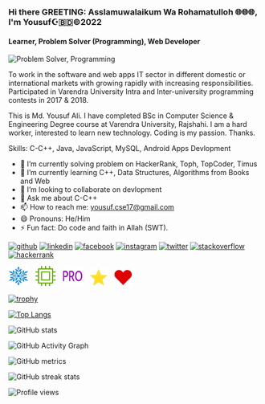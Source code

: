 ### Hi there GREETING: Asslamuwalaikum Wa Rohamatulloh 🌐🌐🌐, I'm Yousuf☪🇧🇩©2022
#### Learner, Problem Solver (Programming), Web Developer
![Problem Solver, Programming](https://arturssmirnovs.github.io/github-profile-readme-generator/images/banner.png)

To work in the software and web apps IT sector in different domestic or international markets with growing rapidly with increasing responsibilities.
Participated in Varendra University Intra and Inter-university programming contests in 2017 & 2018.

This is Md. Yousuf Ali. I have completed BSc in Computer Science & Engineering Degree course at Varendra University,  Rajshahi.
I am a hard worker, interested to learn new technology. Coding is my passion.
Thanks.

Skills: C-C++, Java, JavaScript, MySQL, Android Apps Devlopment 

- 🔭 I’m currently solving problem on HackerRank, Toph, TopCoder, Timus 
- 🌱 I’m currently learning C++, Data Structures, Algorithms from Books and Web
- 👯 I’m looking to collaborate on devlopment
- 💬 Ask me about C-C++ 
- 📫 How to reach me: yousuf.cse17@gmail.com 
- 😄 Pronouns: He/Him
- ⚡ Fun fact: Do code and faith in Allah (SWT). 


[<img src='https://cdn.jsdelivr.net/npm/simple-icons@3.0.1/icons/github.svg' alt='github' height='40'>](https://github.com/yousuf-cse-bd)  [<img src='https://cdn.jsdelivr.net/npm/simple-icons@3.0.1/icons/linkedin.svg' alt='linkedin' height='40'>](https://www.linkedin.com/in/yousuf-cse-bd/)  [<img src='https://cdn.jsdelivr.net/npm/simple-icons@3.0.1/icons/facebook.svg' alt='facebook' height='40'>](https://www.facebook.com/yousuf.cse.bd)  [<img src='https://cdn.jsdelivr.net/npm/simple-icons@3.0.1/icons/instagram.svg' alt='instagram' height='40'>](https://www.instagram.com/yousuf_cse_bd/)  [<img src='https://cdn.jsdelivr.net/npm/simple-icons@3.0.1/icons/twitter.svg' alt='twitter' height='40'>](https://twitter.com/yousuf_cse_bd)  [<img src='https://cdn.jsdelivr.net/npm/simple-icons@3.0.1/icons/stackoverflow.svg' alt='stackoverflow' height='40'>](https://stackoverflow.com/users//users/19210862/md-yousuf-ali)  [<img src='https://cdn.jsdelivr.net/npm/simple-icons@3.0.1/icons/hackerrank.svg' alt='hackerrank' height='40'>](yousuf-cse-bd)  

<a href='https://archiveprogram.github.com/'><img src='https://raw.githubusercontent.com/acervenky/animated-github-badges/master/assets/acbadge.gif' width='40' height='40'></a> <a href='https://docs.github.com/en/developers'><img src='https://raw.githubusercontent.com/acervenky/animated-github-badges/master/assets/devbadge.gif' width='40' height='40'></a> <a href='https://github.com/pricing'><img src='https://raw.githubusercontent.com/acervenky/animated-github-badges/master/assets/pro.gif' width='40' height='40'></a> <a href='https://stars.github.com/'><img src='https://raw.githubusercontent.com/acervenky/animated-github-badges/master/assets/starbadge.gif' width='35' height='35'></a> <a href='https://docs.github.com/en/github/supporting-the-open-source-community-with-github-sponsors'><img src='https://raw.githubusercontent.com/acervenky/animated-github-badges/master/assets/sponsorbadge.gif' width='35' height='35'></a> 

[![trophy](https://github-profile-trophy.vercel.app/?username=yousuf-cse-bd)](https://github.com/ryo-ma/github-profile-trophy)

[![Top Langs](https://github-readme-stats.vercel.app/api/top-langs/?username=yousuf-cse-bd)](https://github.com/anuraghazra/github-readme-stats)

![GitHub stats](https://github-readme-stats.vercel.app/api?username=yousuf-cse-bd&show_icons=true&count_private=true)  

![GitHub Activity Graph](https://activity-graph.herokuapp.com/graph?username=yousuf-cse-bd)  

![GitHub metrics](https://metrics.lecoq.io/yousuf-cse-bd)  

![GitHub streak stats](https://github-readme-streak-stats.herokuapp.com/?user=yousuf-cse-bd)  

![Profile views](https://gpvc.arturio.dev/yousuf-cse-bd)  
